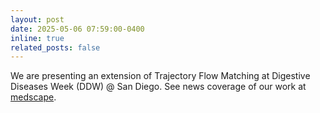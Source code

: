 ```yaml
---
layout: post
date: 2025-05-06 07:59:00-0400
inline: true
related_posts: false
---
```


We are presenting an extension of Trajectory Flow Matching at Digestive Diseases Week (DDW) @ San Diego. See news coverage of our work at [medscape](https://www.medscape.com/viewcollection/37789).
